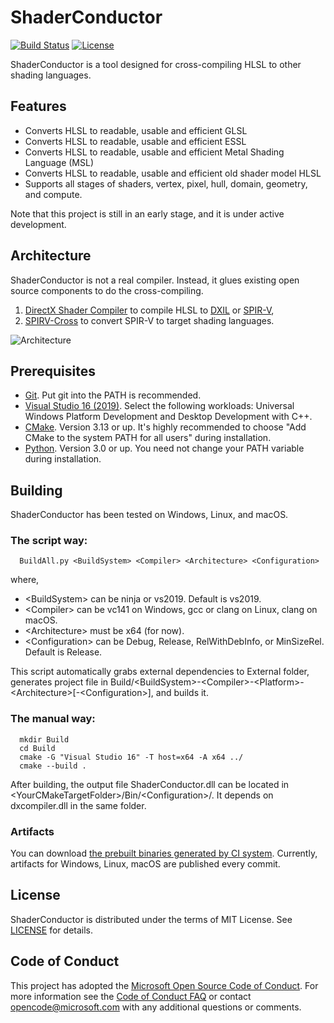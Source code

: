 # ShaderConductor

[![Build Status](https://dev.azure.com/msft-ShaderConductor/public/_apis/build/status/ShaderConductor-CI)](https://dev.azure.com/msft-ShaderConductor/public/_build/latest?definitionId=1)
[![License](https://img.shields.io/github/license/mashape/apistatus.svg)](LICENSE)


ShaderConductor is a tool designed for cross-compiling HLSL to other shading languages.

## Features

* Converts HLSL to readable, usable and efficient GLSL
* Converts HLSL to readable, usable and efficient ESSL
* Converts HLSL to readable, usable and efficient Metal Shading Language (MSL)
* Converts HLSL to readable, usable and efficient old shader model HLSL
* Supports all stages of shaders, vertex, pixel, hull, domain, geometry, and compute.

Note that this project is still in an early stage, and it is under active development.

## Architecture

ShaderConductor is not a real compiler. Instead, it glues existing open source components to do the cross-compiling.
1. [DirectX Shader Compiler](https://github.com/Microsoft/DirectXShaderCompiler) to compile HLSL to [DXIL](https://github.com/Microsoft/DirectXShaderCompiler/blob/master/docs/DXIL.rst) or [SPIR-V](https://www.khronos.org/registry/spir-v/),
1. [SPIRV-Cross](https://github.com/KhronosGroup/SPIRV-Cross) to convert SPIR-V to target shading languages.

![Architecture](Doc/Arch.svg)

## Prerequisites

* [Git](http://git-scm.com/downloads). Put git into the PATH is recommended.
* [Visual Studio 16 (2019)](https://www.visualstudio.com/downloads). Select the following workloads: Universal Windows Platform Development and Desktop Development with C++.
* [CMake](https://www.cmake.org/download/). Version 3.13 or up. It's highly recommended to choose "Add CMake to the system PATH for all users" during installation.
* [Python](https://www.python.org/downloads/). Version 3.0 or up. You need not change your PATH variable during installation.

## Building

ShaderConductor has been tested on Windows, Linux, and macOS.

### The script way:

```
  BuildAll.py <BuildSystem> <Compiler> <Architecture> <Configuration>
```
where,
* \<BuildSystem\> can be ninja or vs2019. Default is vs2019.
* \<Compiler\> can be vc141 on Windows, gcc or clang on Linux, clang on macOS.
* \<Architecture\> must be x64 (for now).
* \<Configuration\> can be Debug, Release, RelWithDebInfo, or MinSizeRel. Default is Release.
 
This script automatically grabs external dependencies to External folder, generates project file in Build/\<BuildSystem\>-\<Compiler\>-\<Platform\>-\<Architecture\>[-\<Configuration\>], and builds it.

### The manual way:

```
  mkdir Build
  cd Build
  cmake -G "Visual Studio 16" -T host=x64 -A x64 ../
  cmake --build .
```

After building, the output file ShaderConductor.dll can be located in \<YourCMakeTargetFolder\>/Bin/\<Configuration\>/. It depends on dxcompiler.dll in the same folder.

### Artifacts

You can download [the prebuilt binaries generated by CI system](https://dev.azure.com/msft-ShaderConductor/public/_build/latest?definitionId=1&view=results). Currently, artifacts for Windows, Linux, macOS are published every commit.

## License

ShaderConductor is distributed under the terms of MIT License. See [LICENSE](LICENSE) for details.

## Code of Conduct

This project has adopted the [Microsoft Open Source Code of Conduct](https://opensource.microsoft.com/codeofconduct/).
For more information see the [Code of Conduct FAQ](https://opensource.microsoft.com/codeofconduct/faq/) or
contact [opencode@microsoft.com](mailto:opencode@microsoft.com) with any additional questions or comments.
